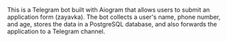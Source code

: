 This is a Telegram bot built with Aiogram that allows users to submit an application form (zayavka). The bot collects a user's name, phone number, and age, stores the data in a PostgreSQL database, and also forwards the application to a Telegram channel.
